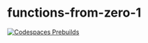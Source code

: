 # functions-from-zero-1
[![Codespaces Prebuilds](https://github.com/jithsg/functions-from-zero-1/actions/workflows/codespaces/create_codespaces_prebuilds/badge.svg)](https://github.com/jithsg/functions-from-zero-1/actions/workflows/codespaces/create_codespaces_prebuilds)

